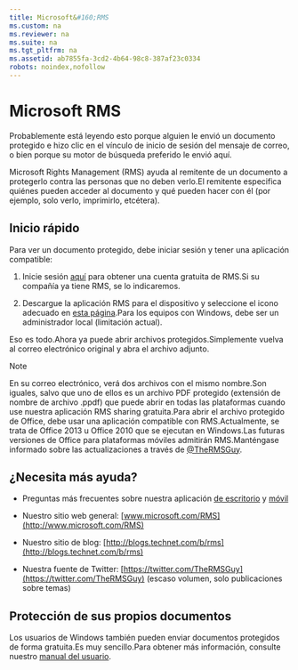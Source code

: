 ```yaml
---
title: Microsoft&#160;RMS
ms.custom: na
ms.reviewer: na
ms.suite: na
ms.tgt_pltfrm: na
ms.assetid: ab7855fa-3cd2-4b64-98c8-387af23c0334
robots: noindex,nofollow
---
```

# Microsoft&#160;RMS
Probablemente está leyendo esto porque alguien le envió un documento protegido e hizo clic en el vínculo de inicio de sesión del mensaje de correo, o bien porque su motor de búsqueda preferido le envió aquí.

Microsoft Rights Management (RMS) ayuda al remitente de un documento a protegerlo contra las personas que no deben verlo.El remitente especifica quiénes pueden acceder al documento y qué pueden hacer con él (por ejemplo, solo verlo, imprimirlo, etcétera).

## Inicio rápido
Para ver un documento protegido, debe iniciar sesión y tener una aplicación compatible:

1.  Inicie sesión [aquí](https://portal.aadrm.com/) para obtener una cuenta gratuita de RMS.Si su compañía ya tiene RMS, se lo indicaremos.

2.  Descargue la aplicación RMS para el dispositivo y seleccione el icono adecuado en [esta página](http://portal.aadrm.com/home/download).Para los equipos con Windows, debe ser un administrador local (limitación actual).

Eso es todo.Ahora ya puede abrir archivos protegidos.Simplemente vuelva al correo electrónico original y abra el archivo adjunto.

> [!NOTE]
> En su correo electrónico, verá dos archivos con el mismo nombre.Son iguales, salvo que uno de ellos es un archivo PDF protegido (extensión de nombre de archivo .ppdf) que puede abrir en todas las plataformas cuando use nuestra aplicación RMS sharing gratuita.Para abrir el archivo protegido de Office, debe usar una aplicación compatible con RMS.Actualmente, se trata de Office 2013 u Office 2010 que se ejecutan en Windows.Las futuras versiones de Office para plataformas móviles admitirán RMS.Manténgase informado sobre las actualizaciones a través de [@TheRMSGuy](https://twitter.com/TheRMSGuy).

## ¿Necesita más ayuda?

-   Preguntas más frecuentes sobre nuestra aplicación [de escritorio](http://technet.microsoft.com/dn467883) y [móvil](http://technet.microsoft.com/dn451248)

-   Nuestro sitio web general: [www.microsoft.com/RMS](http://www.microsoft.com/RMS)

-   Nuestro sitio de blog: [http://blogs.technet.com/b/rms](http://blogs.technet.com/b/rms)

-   Nuestra fuente de Twitter: [https://twitter.com/TheRMSGuy](https://twitter.com/TheRMSGuy) (escaso volumen, solo publicaciones sobre temas)

## Protección de sus propios documentos
Los usuarios de Windows también pueden enviar documentos protegidos de forma gratuita.Es muy sencillo.Para obtener más información, consulte nuestro [manual del usuario](http://technet.microsoft.com/library/dn574735%28v=ws.10%29.aspx).

